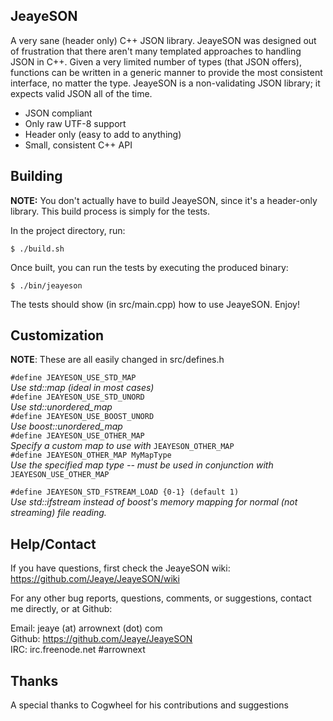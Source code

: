 JeayeSON
---

A very sane (header only) C++ JSON library. JeayeSON was designed out of 
frustration that there aren't many templated approaches to handling JSON
in C++. Given a very limited number of types (that JSON offers), functions
can be written in a generic manner to provide the most consistent
interface, no matter the type. JeayeSON is a non-validating JSON library;
it expects valid JSON all of the time.

  * JSON compliant
   * Only raw UTF-8 support
  * Header only (easy to add to anything)
  * Small, consistent C++ API

Building
---
**NOTE:** You don't actually have to build JeayeSON, since it's a header-only
library. This build process is simply for the tests.

In the project directory, run:

`$ ./build.sh`
  
Once built, you can run the tests by executing the produced binary:

`$ ./bin/jeayeson`
  
The tests should show (in src/main.cpp) how to use JeayeSON. Enjoy!

Customization
---

**NOTE**: These are all easily changed in src/defines.h

`#define JEAYESON_USE_STD_MAP`  
  *Use std::map (ideal in most cases)*  
`#define JEAYESON_USE_STD_UNORD`  
  *Use std::unordered_map*  
`#define JEAYESON_USE_BOOST_UNORD`  
  *Use boost::unordered_map*  
`#define JEAYESON_USE_OTHER_MAP`  
  *Specify a custom map to use with* `JEAYESON_OTHER_MAP`  
`#define JEAYESON_OTHER_MAP MyMapType`  
  *Use the specified map type -- must be used in conjunction with* `JEAYESON_USE_OTHER_MAP`  

`#define JEAYESON_STD_FSTREAM_LOAD {0-1} (default 1)`  
  *Use std::ifstream instead of boost's memory mapping for normal (not streaming) file reading.*  

Help/Contact
---
If you have questions, first check the JeayeSON wiki: https://github.com/Jeaye/JeayeSON/wiki

For any other bug reports, questions, comments, or suggestions, contact me directly, or at Github:

Email: jeaye (at) arrownext (dot) com  
Github: https://github.com/Jeaye/JeayeSON  
IRC: irc.freenode.net #arrownext  

Thanks
---
A special thanks to Cogwheel for his contributions and suggestions

